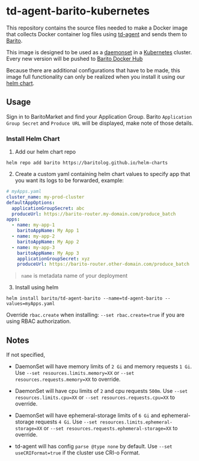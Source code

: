 # td-agent-barito-kubernetes

This repository contains the source files needed to make a Docker image that collects Docker container log files using [td-agent](http://www.fluentd.org/) and sends them to [Barito](https://github.com/BaritoLog/).

This image is designed to be used as a [daemonset](http://kubernetes.io/docs/admin/daemons) in a [Kubernetes](https://github.com/kubernetes/kubernetes) cluster. Every new version will be pushed to [Barito Docker Hub](https://hub.docker.com/r/barito/td-agent-barito-kubernetes/)

Because there are additional configurations that have to be made, this image full functionality can only be realized when you install it using our [helm chart](https://github.com/BaritoLog/helm-charts).

## Usage

Sign in to BaritoMarket and find your Application Group. Barito `Application Group Secret` and `Produce URL` will be displayed, make note of those details.

### Install Helm Chart

1. Add our helm chart repo

```shell
helm repo add barito https://baritolog.github.io/helm-charts
```

2. Create a custom yaml containing helm chart values to specify app that you want its logs to be forwarded, example:

```yaml
# myApps.yaml
cluster_name: my-prod-cluster
defaultAppOptions:
  applicationGroupSecret: abc
  produceUrl: https://barito-router.my-domain.com/produce_batch
apps:
  - name: my-app-1
    baritoAppName: My App 1
  - name: my-app-2
    baritoAppName: My App 2
  - name: my-app-3
    baritoAppName: My App 3
    applicationGroupSecret: xyz
    produceUrl: https://barito-router.other-domain.com/produce_batch

```

> `name` is metadata name of your deployment

3. Install using helm

```shell
helm install barito/td-agent-barito --name=td-agent-barito --values=myApps.yaml
```

Override `rbac.create` when installing: `--set rbac.create=true` if you are using RBAC authorization.

## Notes

If not specified,

- DaemonSet will have memory limits of `2 Gi` and memory requests `1 Gi`. Use `--set resources.limits.memory=XX` or `--set resources.requests.memory=XX` to override.

- DaemonSet will have cpu limits of `2` and cpu requests `500m`. Use `--set resources.limits.cpu=XX` or `--set resources.requests.cpu=XX` to override.

- DaemonSet will have ephemeral-storage limits of `6 Gi` and ephemeral-storage requests `4 Gi`. Use `--set resources.limits.ephemeral-storage=XX` or `--set resources.requests.ephemeral-storage=XX` to override.

- td-agent will has config `parse @type none` by default. Use `--set useCRIFormat=true` if the cluster use CRI-o Format.

